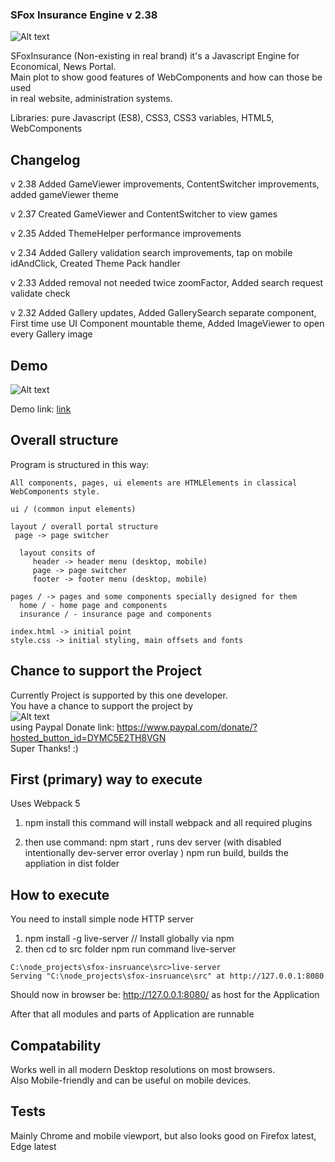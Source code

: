 ### SFox Insurance Engine v 2.38

![Alt text](http://norwaydict.com/logo/sfoxinsurance.png "Screen")

SFoxInsurance (Non-existing in real brand) it's a Javascript Engine for <br />
Economical, News Portal. <br />
Main plot to show good features of WebComponents and how can those be used <br />
in real website, administration systems.

Libraries: pure Javascript (ES8), CSS3, CSS3 variables, HTML5, WebComponents

## Changelog
v 2.38
  Added GameViewer improvements, ContentSwitcher improvements, added gameViewer theme

v 2.37
  Created GameViewer and ContentSwitcher to view games

v 2.35
  Added ThemeHelper performance improvements

v 2.34
  Added Gallery validation search improvements, tap on mobile idAndClick,
  Created Theme Pack handler

v 2.33
  Added removal not needed twice zoomFactor, Added search request validate check

v 2.32
  Added Gallery updates, Added GallerySearch separate component,
  First time use UI Component mountable theme,
  Added ImageViewer to open every Gallery image

## Demo 

![Alt text](http://norwaydict.com/sfoxinsurance/screen.jpg "Screen")

Demo link: [link](http://norwaydict.com/sfoxinsurance)


## Overall structure
 Program is structured in this way: 

    All components, pages, ui elements are HTMLElements in classical WebComponents style.

    ui / (common input elements)

    layout / overall portal structure
     page -> page switcher

      layout consits of 
         header -> header menu (desktop, mobile)
         page -> page switcher
         footer -> footer menu (desktop, mobile)

    pages / -> pages and some components specially designed for them
      home / - home page and components
      insurance / - insurance page and components
    
    index.html -> initial point
    style.css -> initial styling, main offsets and fonts

   
## Chance to support the Project
 Currently Project is supported by this one developer.  <br />
 You have a chance to support the project by  <br />
 ![Alt text](http://norwaydict.com/showcase/paypal_donate.png "Paypal Donate") <br />
 using Paypal Donate link: https://www.paypal.com/donate/?hosted_button_id=DYMC5E2TH8VGN    <br />
 Super Thanks! :)


## First (primary) way to execute 
  Uses Webpack 5
   1. npm install
   this command will install webpack and all required plugins

   2. then use command:
     npm start , runs dev server (with disabled intentionally dev-server error overlay )
     npm run build, builds the appliation in dist folder


## How to execute  
  You need to install simple node HTTP server
  
   1. npm install -g live-server // Install globally via npm
   2. then cd to src folder
       npm run command 
		live-server     

    C:\node_projects\sfox-insruance\src>live-server
    Serving "C:\node_projects\sfox-insruance\src" at http://127.0.0.1:8080

   Should now in browser be: http://127.0.0.1:8080/ as host for the Application

   After that all modules and parts of Application are runnable


## Compatability
  Works well in all modern Desktop resolutions on most browsers. <br />
  Also Mobile-friendly and can be useful on mobile devices.

## Tests
  Mainly Chrome and mobile viewport, but also looks good on Firefox latest, Edge latest

